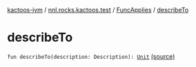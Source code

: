 [kactoos-jvm](../../index.md) / [nnl.rocks.kactoos.test](../index.md) / [FuncApplies](index.md) / [describeTo](./describe-to.md)

# describeTo

`fun describeTo(description: Description): `[`Unit`](https://kotlinlang.org/api/latest/jvm/stdlib/kotlin/-unit/index.html) [(source)](https://github.com/neonailol/kactoos/blob/master/kactoos-jvm/src/main/kotlin/nnl/rocks/kactoos/test/FuncApplies.kt#L39)
